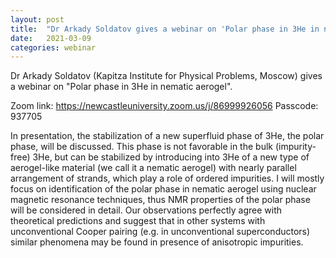 ```yaml
---
layout: post
title:  "Dr Arkady Soldatov gives a webinar on 'Polar phase in 3He in nematic aerogel'(4pm UK)"
date:   2021-03-09
categories: webinar
---
```

Dr Arkady Soldatov (Kapitza Institute for Physical Problems, Moscow) gives a webinar on "Polar phase in 3He in nematic aerogel".

Zoom link: https://newcastleuniversity.zoom.us/j/86999926056 
Passcode: 937705

In presentation, the stabilization of a new superfluid phase of 3He, the polar phase, will be discussed. This phase is not favorable in the bulk (impurity-free) 3He, but can be stabilized by introducing into 3He of a new type of aerogel-like material (we call it a nematic aerogel) with nearly parallel arrangement of strands, which play a role of ordered impurities. I will mostly focus on identification of the polar phase in nematic aerogel using nuclear magnetic resonance techniques, thus NMR properties of the polar phase will be considered in detail. Our observations perfectly agree with theoretical predictions and suggest that in other systems with unconventional Cooper pairing (e.g. in unconventional superconductors) similar phenomena may be found in presence of anisotropic impurities.
